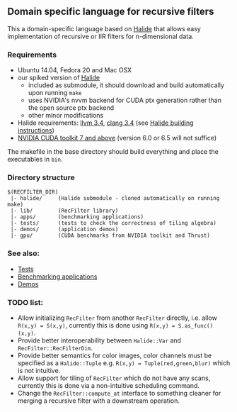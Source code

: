 ## Domain specific language for recursive filters

This a domain-specific language based on [Halide](http://halide-lang.org) that allows easy
implementation of recursive or IIR filters for n-dimensional data.

### Requirements
- Ubuntu 14.04, Fedora 20 and Mac OSX
- our spiked version of [Halide](https://github.com/gchauras/Halide)
    - included as submodule, it should download and build automatically upon running `make`
    - uses NVIDIA's nvvm backend for CUDA ptx generation rather than the open source ptx backend
    - other minor modifications
- Halide requirements: [llvm 3.4](http://llvm.org/), [clang 3.4](http://clang.llvm.org/) (see [Halide building instructions](https://github.com/halide/Halide))
- [NVIDIA CUDA toolkit 7 and above](https://developer.nvidia.com/cuda-toolkit) (version 6.0 or 6.5 will not suffice)

The makefile in the base directory should build everything and place the executables in `bin`.

### Directory structure
```
$(RECFILTER_DIR)
 |- halide/     (Halide submodule - cloned automatically on running make)
 |- lib/        (RecFilter library)
 |- apps/       (benchmarking applications)
 |- tests/      (tests to check the correctness of tiling algebra)
 |- demos/      (application demos)
 |- gpu/        (CUDA benchmarks from NVIDIA toolkit and Thrust)
```

### See also:
- [Tests](https://github.com/mit-gfx/recfilter/tree/master/tests)
- [Benchmarking applications](https://github.com/mit-gfx/recfilter/tree/master/apps)
- [Demos](https://github.com/mit-gfx/recfilter/tree/master/demos)


### TODO list:
- Allow initializing ``RecFilter`` from another ``RecFilter`` directly, i.e.
allow ``R(x,y) = S(x,y)``, currently this is done using ``R(x,y) = S.as_func()(x,y)``.
- Provide better interoperability between ``Halide::Var`` and ``RecFilter::RecFilterDim``.
- Provide better semantics for color images, color channels must be specified
as a ``Halide::Tuple`` e.g. ``R(x,y) = Tuple(red,green,blur)`` which is not intuitive.
- Allow support for tiling of ``RecFilter`` which do not have any scans, currently
this is done via a non-intuitive scheduling command.
- Change the ``RecFilter::compute_at`` interface to something cleaner for merging
a recursive filter with a downstream operation.
